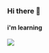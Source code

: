 ### Hi there 👋

#### i'm learning



<img src="https://cdn.jsdelivr.net/gh/devicons/devicon/icons/css3/css3-original-wordmark.svg" />
          
          
